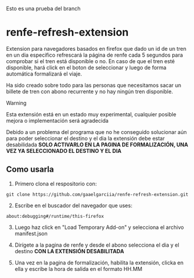 Esto es una prueba del branch 

# renfe-refresh-extension

Extension para navegadores basados en firefox que dado un id de un tren en un dia especifico refrescará la página de renfe cada 5 segundos para comprobar si el tren está disponible o no. En caso de que el tren esté disponible, hará click en el boton de seleccionar y luego de forma automática formalizará el viaje.

Ha sido creado sobre todo para las personas que necesitamos sacar un billete de tren con abono recurrente y no hay ningún tren disponible.

> [!WARNING]  
> Esta extensión  está en un estado muy experimental, cualquier posible mejora o implementación será agradecida

Debido a un problema del programa que no he conseguido solucionar aún para poder seleccionar el destino y el dia la extensión debe estar desabilidada **SOLO ACTIVARLO EN LA PAGINA DE FORMALIZACIÓN, UNA VEZ YA SELECCIONADO EL DESTINO Y EL DIA**

## Como usarla

1. Primero clona el respositorio con:

```
git clone https://github.com/gaaelgarciia/renfe-refresh-extension.git
```

2. Escribe en el buscador del navegador que uses:

```
about:debugging#/runtime/this-firefox
```

3. Luego haz click en "Load Temporary Add-on" y selecciona el archivo manifest.json

4. Dirígete a la pagina de renfe y desde el abono selecciona el dia y el destino **CON LA EXTENSIÓN DESABILITADA**

5. Una vez en la pagina de formalización, habilita la extensión, clicka en ella y escribe la hora de salida en el formato HH.MM
